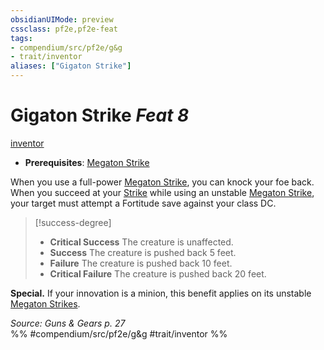 ```yaml
---
obsidianUIMode: preview
cssclass: pf2e,pf2e-feat
tags:
- compendium/src/pf2e/g&g
- trait/inventor
aliases: ["Gigaton Strike"]
---
```

# Gigaton Strike  *Feat 8*  
[inventor](rules/traits/inventor-g-g.md "Inventor Class Trait")  

- **Prerequisites**: [Megaton Strike](compendium/feats/megaton-strike-g-g.md)

When you use a full-power [Megaton Strike](compendium/feats/megaton-strike-g-g.md), you can knock your foe back. When you succeed at your [Strike](rules/actions/strike.md) while using an unstable [Megaton Strike](compendium/feats/megaton-strike-g-g.md), your target must attempt a Fortitude save against your class DC.

> [!success-degree] 
> - **Critical Success** The creature is unaffected.
> - **Success** The creature is pushed back 5 feet.
> - **Failure** The creature is pushed back 10 feet.
> - **Critical Failure** The creature is pushed back 20 feet.

**Special.** If your innovation is a minion, this benefit applies on its unstable [Megaton Strikes](compendium/feats/megaton-strike-g-g.md).

*Source: Guns & Gears p. 27*  
%% #compendium/src/pf2e/g&g #trait/inventor %%